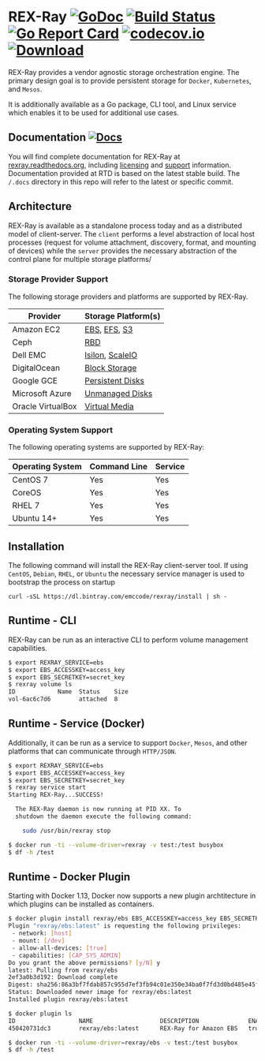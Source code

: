 # REX-Ray [![GoDoc](https://godoc.org/github.com/codedellemc/rexray?status.svg)](http://godoc.org/github.com/codedellemc/rexray) [![Build Status](http://travis-ci.org/codedellemc/rexray.svg?branch=master)](https://travis-ci.org/codedellemc/rexray) [![Go Report Card](http://goreportcard.com/badge/codedellemc/rexray)](http://goreportcard.com/report/codedellemc/rexray) [![codecov.io](https://codecov.io/github/codedellemc/rexray/coverage.svg?branch=master)](https://codecov.io/github/codedellemc/rexray?branch=master) [ ![Download](http://api.bintray.com/packages/emccode/rexray/stable/images/download.svg) ](https://dl.bintray.com/emccode/rexray/stable/latest/)

REX-Ray provides a vendor agnostic storage orchestration engine.  The primary
design goal is to provide persistent storage for `Docker`, `Kubernetes`, and `Mesos`.

It is additionally available as a Go package, CLI tool, and Linux service which
enables it to be used for additional use cases.

## Documentation [![Docs](https://readthedocs.org/projects/rexray/badge/?version=stable)](http://rexray.readthedocs.org/en/stable/)
You will find complete documentation for REX-Ray at [rexray.readthedocs.org](http://rexray.readthedocs.org/en/stable/), including
[licensing](http://rexray.readthedocs.org/en/stable/about/license/) and
[support](http://rexray.readthedocs.org/en/stable/#getting-help) information.
Documentation provided at RTD is based on the latest stable build.  The `/.docs`
directory in this repo will refer to the latest or specific commit.

## Architecture
REX-Ray is available as a standalone process today and as a distributed
model of client-server.  The `client` performs a level abstraction of local
host processes (request for volume attachment, discovery, format, and mounting
of devices) while the `server` provides the necessary abstraction of the
control plane for multiple storage platforms/

### Storage Provider Support
The following storage providers and platforms are supported by REX-Ray.

Provider              | Storage Platform(s)
----------------------|--------------------
Amazon EC2 | [EBS](http://libstorage.readthedocs.io/en/stable/user-guide/storage-providers#elastic-block-storage), [EFS](http://libstorage.readthedocs.io/en/stable/user-guide/storage-providers#elastic-file-system), [S3](http://libstorage.readthedocs.io/en/stable/user-guide/storage-providers#simple-storage-service)
Ceph | [RBD](http://libstorage.readthedocs.io/en/stable/user-guide/storage-providers#rados-block-device)
Dell EMC | [Isilon](http://libstorage.readthedocs.io/en/stable/user-guide/storage-providers#isilon), [ScaleIO](http://libstorage.readthedocs.io/en/stable/user-guide/storage-providers#scaleio)
DigitalOcean | [Block Storage](http://libstorage.readthedocs.io/en/stable/user-guide/storage-providers#do-block-storage)
Google GCE | [Persistent Disks](http://libstorage.readthedocs.io/en/stable/user-guide/storage-providers#gce-persistent-disk)
Microsoft Azure | [Unmanaged Disks](http://libstorage.readthedocs.io/en/stable/user-guide/storage-providers#azure-unmanaged-disk)
Oracle VirtualBox | [Virtual Media](http://libstorage.readthedocs.io/en/stable/user-guide/storage-providers#virtualbox)

### Operating System Support
The following operating systems are supported by REX-Ray:

Operating System | Command Line | Service
-----------------|--------------|-----------
CentOS 7         | Yes          | Yes
CoreOS           | Yes          | Yes
RHEL 7           | Yes          | Yes
Ubuntu 14+       | Yes          | Yes

## Installation
The following command will install the REX-Ray client-server tool.  If using
`CentOS`, `Debian`, `RHEL`, or `Ubuntu` the necessary service manager is used
to bootstrap the process on startup

`curl -sSL https://dl.bintray.com/emccode/rexray/install | sh -`

## Runtime - CLI
REX-Ray can be run as an interactive CLI to perform volume management
capabilities.

```bash
$ export REXRAY_SERVICE=ebs
$ export EBS_ACCESSKEY=access_key
$ export EBS_SECRETKEY=secret_key
$ rexray volume ls
ID            Name  Status    Size
vol-6ac6c7d6        attached  8
```

## Runtime - Service (Docker)
Additionally, it can be run as a service to support `Docker`, `Mesos`, and other
 platforms that can communicate through `HTTP/JSON`.

```bash
$ export REXRAY_SERVICE=ebs
$ export EBS_ACCESSKEY=access_key
$ export EBS_SECRETKEY=secret_key
$ rexray service start
Starting REX-Ray...SUCCESS!

  The REX-Ray daemon is now running at PID XX. To
  shutdown the daemon execute the following command:

    sudo /usr/bin/rexray stop

$ docker run -ti --volume-driver=rexray -v test:/test busybox
$ df -h /test
```

## Runtime - Docker Plugin
Starting with Docker 1.13, Docker now supports a new plugin archtitecture in
which plugins can be installed as containers.

```bash
$ docker plugin install rexray/ebs EBS_ACCESSKEY=access_key EBS_SECRETKEY=secret_key
Plugin "rexray/ebs:latest" is requesting the following privileges:
 - network: [host]
 - mount: [/dev]
 - allow-all-devices: [true]
 - capabilities: [CAP_SYS_ADMIN]
Do you grant the above permissions? [y/N] y
latest: Pulling from rexray/ebs
2ef3a0b3d192: Download complete
Digest: sha256:86a3bf7fdab857c955d7ef3fb94c01e350e34ba0f7fd3d0bd485e45f1592e1c2
Status: Downloaded newer image for rexray/ebs:latest
Installed plugin rexray/ebs:latest

$ docker plugin ls
ID                  NAME                   DESCRIPTION              ENABLED
450420731dc3        rexray/ebs:latest      REX-Ray for Amazon EBS   true

$ docker run -ti --volume-driver=rexray/ebs -v test:/test busybox
$ df -h /test
```
